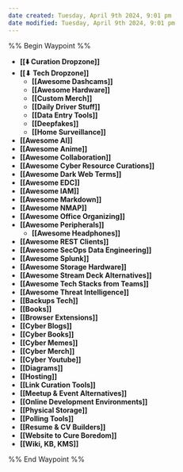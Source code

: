```yaml
---
date created: Tuesday, April 9th 2024, 9:01 pm
date modified: Tuesday, April 9th 2024, 9:01 pm
---
```

%% Begin Waypoint %%
- **[[⬇️ Curation Dropzone]]**
- **[[⬇ Tech Dropzone]]**
	- **[[Awesome Dashcams]]**
	- **[[Awesome Hardware]]**
	- **[[Custom Merch]]**
	- **[[Daily Driver Stuff]]**
	- **[[Data Entry Tools]]**
	- **[[Deepfakes]]**
	- **[[Home Surveillance]]**
- **[[Awesome AI]]**
- **[[Awesome Anime]]**
- **[[Awesome Collaboration]]**
- **[[Awesome Cyber Resource Curations]]**
- **[[Awesome Dark Web Terms]]**
- **[[Awesome EDC]]**
- **[[Awesome IAM]]**
- **[[Awesome Markdown]]**
- **[[Awesome NMAP]]**
- **[[Awesome Office Organizing]]**
- **[[Awesome Peripherals]]**
	- **[[Awesome Headphones]]**
- **[[Awesome REST Clients]]**
- **[[Awesome SecOps Data Engineering]]**
- **[[Awesome Splunk]]**
- **[[Awesome Storage Hardware]]**
- **[[Awesome Stream Deck Alternatives]]**
- **[[Awesome Tech Stacks from Teams]]**
- **[[Awesome Threat Intelligence]]**
- **[[Backups Tech]]**
- **[[Books]]**
- **[[Browser Extensions]]**
- **[[Cyber Blogs]]**
- **[[Cyber Books]]**
- **[[Cyber Memes]]**
- **[[Cyber Merch]]**
- **[[Cyber Youtube]]**
- **[[Diagrams]]**
- **[[Hosting]]**
- **[[Link Curation Tools]]**
- **[[Meetup & Event Alternatives]]**
- **[[Online Development Environments]]**
- **[[Physical Storage]]**
- **[[Polling Tools]]**
- **[[Resume & CV Builders]]**
- **[[Website to Cure Boredom]]**
- **[[Wiki, KB, KMS]]**

%% End Waypoint %%
